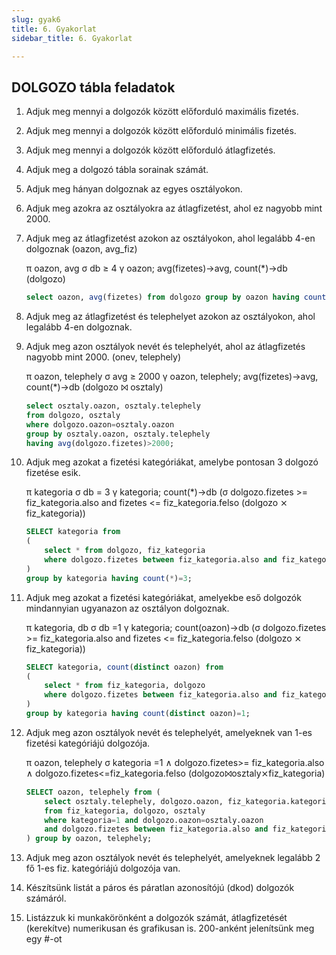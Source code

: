 ```yaml
---
slug: gyak6
title: 6. Gyakorlat
sidebar_title: 6. Gyakorlat

---
```


## DOLGOZO tábla feladatok

1. Adjuk meg mennyi a dolgozók között előforduló maximális fizetés.

2. Adjuk meg mennyi a dolgozók között előforduló minimális fizetés.

3. Adjuk meg mennyi a dolgozók között előforduló átlagfizetés.
4. Adjuk meg a dolgozó tábla sorainak számát.
5. Adjuk meg hányan dolgoznak az egyes osztályokon.
6. Adjuk meg azokra az osztályokra az átlagfizetést, ahol ez nagyobb mint 2000.
7. Adjuk meg az átlagfizetést azokon az osztályokon, ahol legalább 4-en dolgoznak (oazon, avg_fiz)
		
	π oazon, avg σ db ≥ 4 γ oazon; avg(fizetes)->avg, count(*)->db (dolgozo)
	```sql
	select oazon, avg(fizetes) from dolgozo group by oazon having count(*)>4;
	```

8. Adjuk meg az átlagfizetést és telephelyet azokon az osztályokon, ahol legalább 4-en dolgoznak.
9. Adjuk meg azon osztályok nevét és telephelyét, ahol az átlagfizetés nagyobb mint 2000. (onev, telephely)

	 π oazon, telephely σ avg ≥ 2000 γ oazon, telephely; avg(fizetes)->avg, count(*)->db (dolgozo ⨝ osztaly)
	```sql
	select osztaly.oazon, osztaly.telephely
	from dolgozo, osztaly
	where dolgozo.oazon=osztaly.oazon
	group by osztaly.oazon, osztaly.telephely
	having avg(dolgozo.fizetes)>2000;
	```

10. Adjuk meg azokat a fizetési kategóriákat, amelybe pontosan 3 dolgozó fizetése esik.
	
	π kategoria σ db = 3 γ kategoria; count(*)->db (σ dolgozo.fizetes >= fiz_kategoria.also and fizetes <= fiz_kategoria.felso (dolgozo ⨯ fiz_kategoria))
	```sql
	SELECT kategoria from
	(
		select * from dolgozo, fiz_kategoria 
		where dolgozo.fizetes between fiz_kategoria.also and fiz_kategoria.felso
	)
	group by kategoria having count(*)=3;
	```
11. Adjuk meg azokat a fizetési kategóriákat, amelyekbe eső dolgozók mindannyian ugyanazon az osztályon dolgoznak.

	π kategoria, db σ db =1 γ kategoria; count(oazon)->db (σ dolgozo.fizetes >= fiz_kategoria.also and fizetes <= fiz_kategoria.felso (dolgozo ⨯ fiz_kategoria))
	```sql
	SELECT kategoria, count(distinct oazon) from 
	(
		select * from fiz_kategoria, dolgozo
		where dolgozo.fizetes between fiz_kategoria.also and fiz_kategoria.felso
	)
	group by kategoria having count(distinct oazon)=1;
	```
12. Adjuk meg azon osztályok nevét és telephelyét, amelyeknek van 1-es fizetési kategóriájú dolgozója.

	 π oazon, telephely σ kategoria =1 ∧ dolgozo.fizetes>= fiz_kategoria.also ∧ dolgozo.fizetes<=fiz_kategoria.felso (dolgozo⨝osztaly⨯fiz_kategoria)
	```sql
	SELECT oazon, telephely from (
		select osztaly.telephely, dolgozo.oazon, fiz_kategoria.kategoria
		from fiz_kategoria, dolgozo, osztaly
		where kategoria=1 and dolgozo.oazon=osztaly.oazon
		and dolgozo.fizetes between fiz_kategoria.also and fiz_kategoria.felso
	) group by oazon, telephely;
	```
13. Adjuk meg azon osztályok nevét és telephelyét, amelyeknek legalább 2 fő 1-es fiz. kategóriájú dolgozója van.
14. Készítsünk listát a páros és páratlan azonosítójú (dkod) dolgozók számáról.
15. Listázzuk ki munkakörönként a dolgozók számát, átlagfizetését (kerekítve) numerikusan és grafikusan is. 200-anként jelenítsünk meg egy #-ot
<!--stackedit_data:
eyJoaXN0b3J5IjpbLTE5Njk1MDQ2NzYsMTI3MTM2NDgzNl19
-->